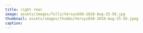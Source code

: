```yaml
---
title: right rear
image: assets/images/fulls/Versys650-2018-Aug-25-56.jpg
thumbnail: assets/images/thumbs/Versys650-2018-Aug-25-56.jpeg
caption:
---
```

